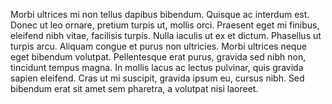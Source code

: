 Morbi ultrices mi non tellus dapibus bibendum. Quisque ac interdum est. Donec ut leo ornare, pretium turpis ut, mollis orci. Praesent eget mi finibus, eleifend nibh vitae, facilisis turpis. Nulla iaculis ut ex et dictum. Phasellus ut turpis arcu. Aliquam congue et purus non ultricies. Morbi ultrices neque eget bibendum volutpat. Pellentesque erat purus, gravida sed nibh non, tincidunt tempus magna. In mollis lacus ac lectus pulvinar, quis gravida sapien eleifend. Cras ut mi suscipit, gravida ipsum eu, cursus nibh. Sed bibendum erat sit amet sem pharetra, a volutpat nisi laoreet.
